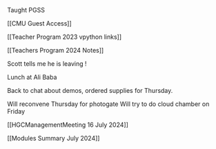 Taught PGSS

[[CMU Guest Access]]


[[Teacher Program 2023 vpython links]]


[[Teachers Program 2024 Notes]]

Scott tells me he is leaving !


Lunch at Ali Baba

Back to chat about demos, ordered supplies for Thursday. 

Will reconvene Thursday for photogate
Will try to do cloud chamber on Friday

[[HGCManagementMeeting 16 July 2024]]

[[Modules Summary July 2024]]

